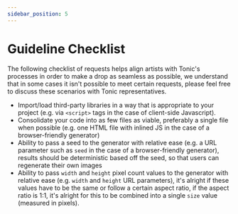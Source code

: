 ```yaml
---
sidebar_position: 5
---
```


# Guideline Checklist

The following checklist of requests helps align artists with Tonic's processes in order to make a drop as seamless as possible, we understand that in some cases it isn't possible to meet certain requests, please feel free to discuss these scenarios with Tonic representatives.

- Import/load third-party libraries in a way that is appropriate to your project (e.g. via `<script>` tags in the case of client-side Javascript).
- Consolidate your code into as few files as viable, preferably a single file when possible (e.g. one HTML file with inlined JS in the case of a browser-friendly generator)
- Ability to pass a seed to the generator with relative ease (e.g. a URL parameter such as `seed` in the case of a browser-friendly generator), results should be deterministic based off the seed, so that users can regenerate their own images
- Ability to pass `width` and `height` pixel count values to the generator with relative ease (e.g. `width` and `height` URL parameters), it's alright if these values have to be the same or follow a certain aspect ratio, if the aspect ratio is 1:1, it's alright for this to be combined into a single `size` value (measured in pixels).